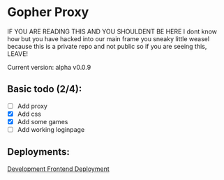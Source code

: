 # Gopher Proxy
IF YOU ARE READING THIS AND YOU SHOULDENT BE HERE I dont know how but you have hacked into our main frame you sneaky little weasel because this is a private repo and not public so if you are seeing this, LEAVE!

Current version: alpha v0.0.9

## Basic todo (2/4):
- [ ] Add proxy
- [x] Add css
- [x] Add some games
- [ ] Add working loginpage

## Deployments:
[Development Frontend Deployment](https://gopher-pi.vercel.app/)
